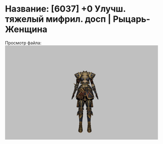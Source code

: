 # Название: [6037] +0 Улучш. тяжелый мифрил. досп | Рыцарь-Женщина

Просмотр файла:
![p010021.png](p010021.png)